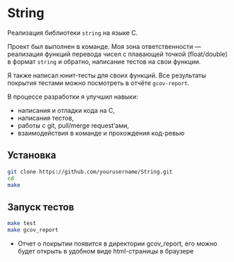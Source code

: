 # String

Реализация библиотеки `string` на языке C.

Проект был выполнен в команде. Моя зона ответственности — реализация функций перевода чисел с плавающей точкой (float/double) в формат `string` и обратно, написание тестов на свои функции.

Я также написал юнит-тесты для своих функций. Все результаты покрытия тестами можно посмотреть в отчёте `gcov-report`.

В процессе разработки я улучшил навыки:
- написания и отладки кода на C,
- написания тестов,
- работы с git, pull/merge request’ами,
- взаимодействия в команде и прохождения код-ревью

## Установка

```bash
git clone https://github.com/yourusername/String.git
cd 
make
```

## Запуск тестов

```bash
make test
make gcov_report
```

- Отчет о покрытии появится в директории gcov_report, его можно будет открыть в удобном виде html-страницы в браузере
